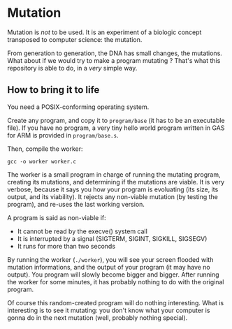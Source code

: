 # Mutation

Mutation is *not* to be used. It is an experiment of a biologic concept transposed to computer science: the mutation.

From generation to generation, the DNA has small changes, the mutations. What about if we would try to make a program mutating ? That's what this repository is able to do, in a *very* simple way.

## How to bring it to life

You need a POSIX-conforming operating system.

Create any program, and copy it to `program/base` (it has to be an executable file). If you have no program, a very tiny hello world program written in GAS for ARM is provided in `program/base.s`.

Then, compile the worker:
```
gcc -o worker worker.c
```
The worker is a small program in charge of running the mutating program, creating its mutations, and determining if the mutations are viable. It is very verbose, because it says you how your program is evoluating (its size, its output, and its viability). It rejects any non-viable mutation (by testing the program), and re-uses the last working version.

A program is said as non-viable if:
- It cannot be read by the execve() system call
- It is interrupted by a signal (SIGTERM, SIGINT, SIGKILL, SIGSEGV)
- It runs for more than two seconds

By running the worker (`./worker`), you will see your screen flooded with mutation informations, and the output of your program (it may have no output). You program will slowly become bigger and bigger. After running the worker for some minutes, it has probably nothing to do with the original program.

Of course this random-created program will do nothing interesting. What is interesting is to see it mutating: you don't know what your computer is gonna do in the next mutation (well, probably nothing special).
